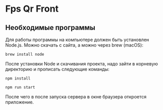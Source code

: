 # Fps Qr Front

## Необходимые программы

Для работы программы на компьютере должен быть установлен Node.js. 
Можно скачать с сайта, а можно через brew (macOS):

```shell
brew install node
```

После установки Node и скачивания проекта, 
надо зайти в корневую директорию
и прописать следующие команды:

```shell
npm install
```

```shell
npm run start
```

После чего в после запуска сервера в окне браузера откроется приложение.

